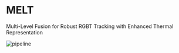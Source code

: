 # MELT
Multi-Level Fusion for Robust RGBT Tracking with Enhanced Thermal Representation



![pipeline](https://github.com/user-attachments/assets/06395d3d-267a-4b56-86a2-c11e901cd722)
